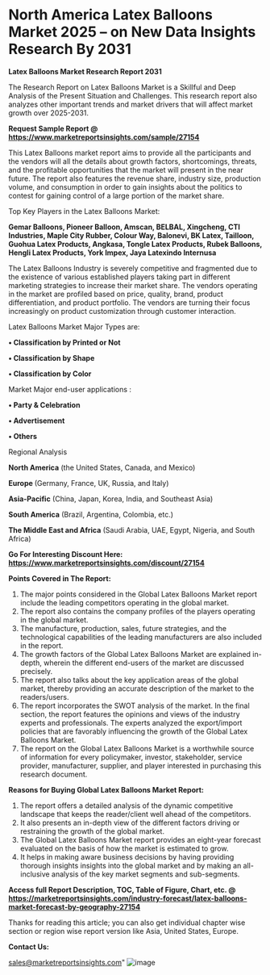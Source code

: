  # North America Latex Balloons Market 2025 – on New Data Insights Research By 2031

<strong>Latex Balloons Market Research Report 2031</strong>

The Research Report on Latex Balloons Market is a Skillful and Deep Analysis of the Present Situation and Challenges. This research report also analyzes other important trends and market drivers that will affect market growth over 2025-2031.

<strong>Request Sample Report @ <a href=https://www.marketreportsinsights.com/sample/27154>https://www.marketreportsinsights.com/sample/27154</a></strong>

This Latex Balloons market report aims to provide all the participants and the vendors will all the details about growth factors, shortcomings, threats, and the profitable opportunities that the market will present in the near future. The report also features the revenue share, industry size, production volume, and consumption in order to gain insights about the politics to contest for gaining control of a large portion of the market share.

Top Key Players in the Latex Balloons Market:

<strong>Gemar Balloons, Pioneer Balloon, Amscan, BELBAL, Xingcheng, CTI Industries, Maple City Rubber, Colour Way, Balonevi, BK Latex, Tailloon, Guohua Latex Products, Angkasa, Tongle Latex Products, Rubek Balloons, Hengli Latex Products, York Impex, Jaya Latexindo Internusa</strong>

The Latex Balloons Industry is severely competitive and fragmented due to the existence of various established players taking part in different marketing strategies to increase their market share. The vendors operating in the market are profiled based on price, quality, brand, product differentiation, and product portfolio. The vendors are turning their focus increasingly on product customization through customer interaction.

Latex Balloons Market Major Types are:

<strong>• Classification by Printed or Not

• Classification by Shape

• Classification by Color</strong>

Market Major end-user applications :

<strong>• Party & Celebration

• Advertisement

• Others</strong>

Regional Analysis

</u><strong><b>North America</b></strong> (the United States, Canada, and Mexico)

<strong><b>Europe </b></strong>(Germany, France, UK, Russia, and Italy)

<strong><b>Asia-Pacific</b></strong> (China, Japan, Korea, India, and Southeast Asia)

<strong><b>South America</b></strong> (Brazil, Argentina, Colombia, etc.)

<strong><b>The Middle East and Africa</b></strong> (Saudi Arabia, UAE, Egypt, Nigeria, and South Africa)

<strong>Go For Interesting Discount Here: <a href=https://www.marketreportsinsights.com/discount/27154>https://www.marketreportsinsights.com/discount/27154</a></strong>

<strong>Points Covered in The Report:</strong>
<ol>
  <li>The major points considered in the Global Latex Balloons Market report include the leading competitors operating in the global market.</li>
  <li>The report also contains the company profiles of the players operating in the global market.</li>
  <li>The manufacture, production, sales, future strategies, and the technological capabilities of the leading manufacturers are also included in the report.</li>
  <li>The growth factors of the Global Latex Balloons Market are explained in-depth, wherein the different end-users of the market are discussed precisely.</li>
  <li>The report also talks about the key application areas of the global market, thereby providing an accurate description of the market to the readers/users.</li>
  <li>The report incorporates the SWOT analysis of the market. In the final section, the report features the opinions and views of the industry experts and professionals. The experts analyzed the export/import policies that are favorably influencing the growth of the Global Latex Balloons Market.</li>
  <li>The report on the Global Latex Balloons Market is a worthwhile source of information for every policymaker, investor, stakeholder, service provider, manufacturer, supplier, and player interested in purchasing this research document.</li>
</ol>
<strong>Reasons for Buying Global Latex Balloons Market Report:</strong>

<ol>
  <li>The report offers a detailed analysis of the dynamic competitive landscape that keeps the reader/client well ahead of the competitors.</li>
  <li>It also presents an in-depth view of the different factors driving or restraining the growth of the global market.</li>
  <li>The Global Latex Balloons Market report provides an eight-year forecast evaluated on the basis of how the market is estimated to grow.</li>
  <li>It helps in making aware business decisions by having providing thorough insights insights into the global market and by making an all-inclusive analysis of the key market segments and sub-segments.</li>
</ol>
<strong>Access full Report Description, TOC, Table of Figure, Chart, etc. @ <a href=https://marketreportsinsights.com/industry-forecast/latex-balloons-market-forecast-by-geography-27154>https://marketreportsinsights.com/industry-forecast/latex-balloons-market-forecast-by-geography-27154</a></strong>


Thanks for reading this article; you can also get individual chapter wise section or region wise report version like Asia, United States, Europe.

<strong>Contact Us:</strong>

sales@marketreportsinsights.com"
![image](https://github.com/user-attachments/assets/6047d6bf-8ed4-40a8-8e21-c10d3d5ac07f)
